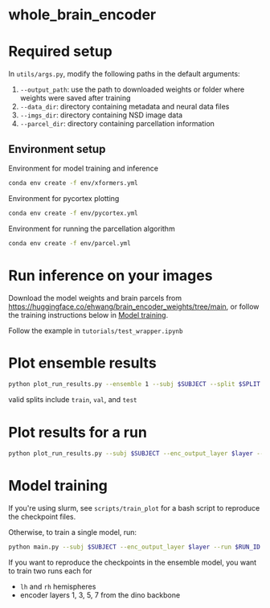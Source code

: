 # whole_brain_encoder

# Required setup

In `utils/args.py`, modify the following paths in the default arguments:

1. `--output_path`: use the path to downloaded weights or folder where weights were saved after training
1. `--data_dir`: directory containing metadata and neural data files
1. `--imgs_dir`: directory containing NSD image data
1. `--parcel_dir`: directory containing parcellation information

## Environment setup

Environment for model training and inference

```bash
conda env create -f env/xformers.yml
```

Environment for pycortex plotting

```bash
conda env create -f env/pycortex.yml
```

Environment for running the parcellation algorithm

```bash
conda env create -f env/parcel.yml
```

# Run inference on your images

Download the model weights and brain parcels from https://huggingface.co/ehwang/brain_encoder_weights/tree/main, or follow the training instructions below in [Model training](#model-training).

Follow the example in `tutorials/test_wrapper.ipynb`

# Plot ensemble results

```bash
python plot_run_results.py --ensemble 1 --subj $SUBJECT --split $SPLIT
```

valid splits include `train`, `val`, and `test`

# Plot results for a run

```bash
python plot_run_results.py --subj $SUBJECT --enc_output_layer $layer --run $RUN_ID
```

# Model training

If you're using slurm, see `scripts/train_plot` for a bash script to reproduce the checkpoint files.

Otherwise, to train a single model, run:

```bash
python main.py --subj $SUBJECT --enc_output_layer $layer --run $RUN_ID --hemi $HEMI
```

If you want to reproduce the checkpoints in the ensemble model, you want to train two runs each for
- `lh` and `rh` hemispheres
- encoder layers 1, 3, 5, 7 from the dino backbone